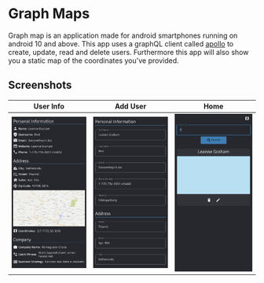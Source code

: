 # Graph Maps

Graph map is an application made for android smartphones running on android 10 and above. This app uses a graphQL client called [apollo](https://github.com/apollographql/apollo-kotlin) to create, update, read and delete users. Furthermore this app will also show you a static map of the coordinates you've provided.

## Screenshots

| User Info      | Add User |Home |
| ----------- | ----------- |----------- |
|!["User Info"](images/updated.png "User Info")|!["Update user"](images/update.png "Update User")|!["Home"](images/home.png "Home")|
